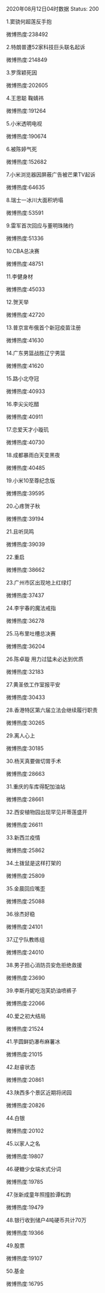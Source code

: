2020年08月12日04时数据
Status: 200

1.窦骁何超莲反手抱

微博热度:238492

2.特朗普遭52家科技巨头联名起诉

微博热度:214849

3.罗霈颖死因

微博热度:202605

4.王思聪 鞠婧祎

微博热度:191264

5.小米透明电视

微博热度:190674

6.被陈婷气死

微博热度:152682

7.小米浏览器因屏蔽广告被芒果TV起诉

微博热度:64635

8.瑞士一冰川大面积坍塌

微博热度:53591

9.雷军首次回应与董明珠赌约

微博热度:51336

10.CBA总决赛

微博热度:48751

11.李健身材

微博热度:45033

12.贺天举

微博热度:42720

13.普京宣布俄首个新冠疫苗注册

微博热度:41630

14.广东男篮战胜辽宁男篮

微博热度:41620

15.路小北夺冠

微博热度:40933

16.李尖尖吃醋

微博热度:40911

17.恋爱天才小璇玑

微博热度:40730

18.成都暴雨白天变黑夜

微博热度:40485

19.小米10至尊纪念版

微博热度:39595

20.心疼贺子秋

微博热度:39194

21.且听凤鸣

微博热度:39039

22.重启

微博热度:38662

23.广州市区出现地上红绿灯

微博热度:37437

24.李宇春的魔法戒指

微博热度:36278

25.马布里吐槽总决赛

微博热度:36204

26.陈卓璇 用力过猛未必达到优质

微博热度:32183

27.黄圣依工作室报平安

微博热度:30433

28.香港特区第六届立法会继续履行职责

微博热度:30265

29.离人心上

微博热度:30185

30.杨天真要做切胃手术

微博热度:28663

31.重庆的车库得配加油站

微博热度:28661

32.西安植物园出现罕见并蒂莲盛开

微博热度:26611

33.新西兰疫情

微博热度:25862

34.土拨鼠是这样打架的

微博热度:25809

35.金晨回应嘴歪

微博热度:25088

36.徐杰好稳

微博热度:24101

37.辽宁队教练组

微博热度:24010

38.男子担心消防员安危拒绝救援

微博热度:23690

39.李斯丹妮吃泡芙奶油喷裤子

微博热度:22066

40.爱之初大结局

微博热度:21524

41.芋圆鲜奶瀑布麻薯冰

微博热度:21015

42.赵睿状态

微博热度:20861

43.陕西多个景区近期将闭园

微博热度:20826

44.白银

微博热度:20102

45.以家人之名

微博热度:19807

46.硬糖少女端水式分词

微博热度:19785

47.张新成童年照撞脸谭松韵

微博热度:19479

48.银行收到储户4吨硬币共计70万

微博热度:19366

49.股票

微博热度:19107

50.基金

微博热度:16795

